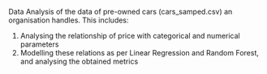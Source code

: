 Data Analysis of the data of pre-owned cars (cars_samped.csv) an organisation handles. This includes:

1. Analysing the relationship of price with categorical and numerical parameters
2. Modelling these relations as per Linear Regression and Random Forest, and analysing the obtained metrics
